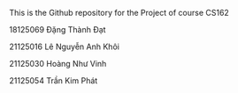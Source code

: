 This is the Github repository for the Project of course CS162


18125069	Đặng Thành	Đạt

21125016	Lê Nguyễn Anh	Khôi

21125030	Hoàng Như	Vinh

21125054	Trần Kim	Phát
